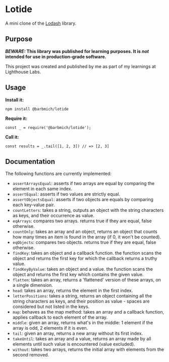 # Lotide

A mini clone of the [Lodash](https://lodash.com) library.

## Purpose

**_BEWARE:_ This library was published for learning purposes. It is _not_ intended for use in production-grade software.**

This project was created and published by me as part of my learnings at Lighthouse Labs. 

## Usage

**Install it:**

`npm install @barbmich/lotide`

**Require it:**

`const _ = require('@barbmich/lotide');`

**Call it:**

`const results = _.tail([1, 2, 3]) // => [2, 3]`

## Documentation

The following functions are currently implemented:

* `assertArraysEqual`: asserts if two arrays are equal by comparing the element in each same index.
* `assertEqual`: asserts if two values are strictly equal.
* `assertObjectsEqual`: asserts if two objects are equals by comparing each key-value pair.
* `countLetters`: takes a string, outputs an object with the string characters as keys, and their occurrence as value.
* `eqArrays`: compares two arrays. returns true if they are equal, false otherwise.
* `countOnly`: takes an array and an object, returns an object that counts how many times an item is found in the array (if 0, it won't be counted).
* `eqObjects`: compares two objects. returns true if they are equal, false otherwise.
* `findKey`: takes an object and a callback function. the function scans the object and returns the first key for which the callback returns a truthy value.
* `findKeyByValue`: takes an object and a value. the function scans the object and returns the first key which contains the given value.
* `flatten`: takes an array, returns a 'flattened' version of these arrays, on a single dimension.
* `head`: takes an array, returns the element in the first index.
* `letterPositions`: takes a string, returns an object containing all the string characters as keys, and their position as value - spaces are considered but not listed in the keys.
* `map`: behaves as the map method: takes an array and a callback function, applies callback to each element of the array.
* `middle`: given an array, returns what's in the middle: 1 element if the array is odd, 2 elements if it is even.
* `tail`: given an array, returns a new array without its first index.
* `takeUntil`: takes an array and a value, returns an array made by all elements until such value is encountered (value excluded).
* `without`: takes two arrays, returns the initial array with elements from the second removed. 